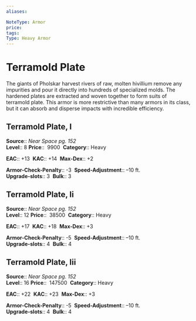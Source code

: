 ```yaml
---
aliases: 

NoteType: Armor
price: 
tags: 
Type: Heavy Armor
---
```


# Terramold Plate

The giants of Pholskar harvest rivers of raw, molten hivillium remove any impurities and pour it directly into hundreds of specialized molds. The hardened plates are extracted and woven together to form suits of terramold plate. This armor is more restrictive than many armors in its class, but it can absorb and disperse impacts with incredible efficiency.  

## Terramold Plate, I

**Source**:: _Near Space pg. 152_  
**Level**:: 8
**Price**::  9900 
**Category**:: Heavy  

**EAC**:: +13 
**KAC**:: +14 
**Max-Dex**:: +2  

**Armor-Check-Penalty**:: -3 
**Speed-Adjustment**:: –10 ft.  
**Upgrade-slots**:: 3 
**Bulk**:: 3

## Terramold Plate, Ii

**Source**:: _Near Space pg. 152_  
**Level**:: 12
**Price**::  38500 
**Category**:: Heavy  

**EAC**:: +17 
**KAC**:: +18 
**Max-Dex**:: +3  

**Armor-Check-Penalty**:: -5 
**Speed-Adjustment**:: –10 ft.  
**Upgrade-slots**:: 4 
**Bulk**:: 4

## Terramold Plate, Iii

**Source**:: _Near Space pg. 152_  
**Level**:: 16
**Price**::  147500 
**Category**:: Heavy  

**EAC**:: +22 
**KAC**:: +23 
**Max-Dex**:: +3  

**Armor-Check-Penalty**:: -5 
**Speed-Adjustment**:: –10 ft.  
**Upgrade-slots**:: 4 
**Bulk**:: 4
